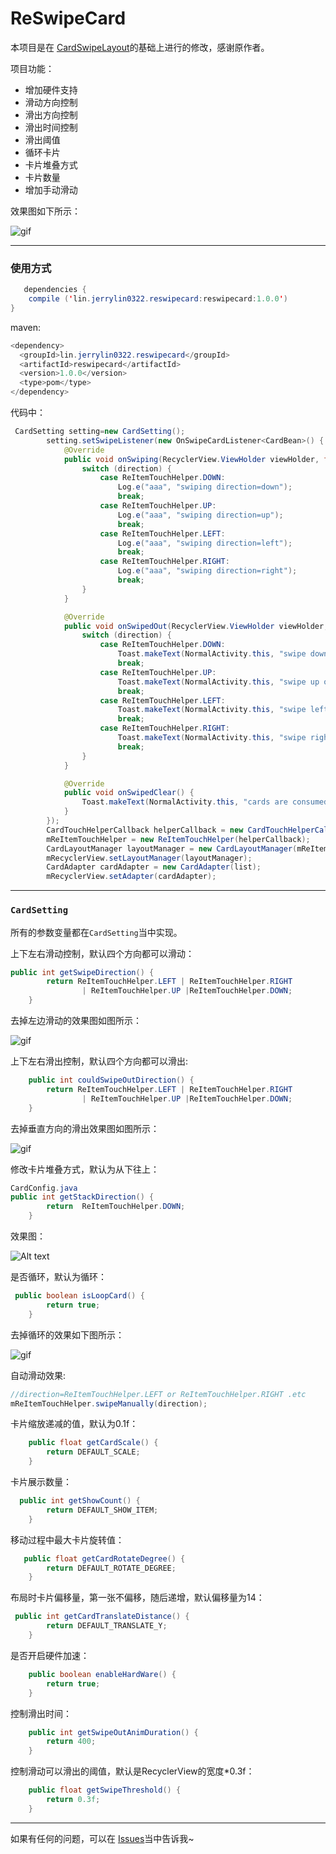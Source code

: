 # ReSwipeCard

本项目是在 [CardSwipeLayout](https://github.com/yuqirong/CardSwipeLayout)的基础上进行的修改，感谢原作者。

项目功能：

- 增加硬件支持
- 滑动方向控制
- 滑出方向控制
- 滑出时间控制
- 滑出阈值
- 循环卡片
- 卡片堆叠方式
- 卡片数量
- 增加手动滑动

效果图如下所示：

![gif](https://github.com/JerryChan123/ReSwipeCard/blob/dev/pic/gif/normal.gif)

-----

### 使用方式

```java
   dependencies {
    compile ('lin.jerrylin0322.reswipecard:reswipecard:1.0.0')
}
```

maven:

```java
<dependency>
  <groupId>lin.jerrylin0322.reswipecard</groupId>
  <artifactId>reswipecard</artifactId>
  <version>1.0.0</version>
  <type>pom</type>
</dependency>
```

代码中：

```java
 CardSetting setting=new CardSetting();
        setting.setSwipeListener(new OnSwipeCardListener<CardBean>() {
            @Override
            public void onSwiping(RecyclerView.ViewHolder viewHolder, float dx, float dy, int direction) {
                switch (direction) {
                    case ReItemTouchHelper.DOWN:
                        Log.e("aaa", "swiping direction=down");
                        break;
                    case ReItemTouchHelper.UP:
                        Log.e("aaa", "swiping direction=up");
                        break;
                    case ReItemTouchHelper.LEFT:
                        Log.e("aaa", "swiping direction=left");
                        break;
                    case ReItemTouchHelper.RIGHT:
                        Log.e("aaa", "swiping direction=right");
                        break;
                }
            }

            @Override
            public void onSwipedOut(RecyclerView.ViewHolder viewHolder, CardBean o, int direction) {
                switch (direction) {
                    case ReItemTouchHelper.DOWN:
                        Toast.makeText(NormalActivity.this, "swipe down out", Toast.LENGTH_SHORT).show();
                        break;
                    case ReItemTouchHelper.UP:
                        Toast.makeText(NormalActivity.this, "swipe up out ", Toast.LENGTH_SHORT).show();
                        break;
                    case ReItemTouchHelper.LEFT:
                        Toast.makeText(NormalActivity.this, "swipe left out", Toast.LENGTH_SHORT).show();
                        break;
                    case ReItemTouchHelper.RIGHT:
                        Toast.makeText(NormalActivity.this, "swipe right out", Toast.LENGTH_SHORT).show();
                        break;
                }
            }

            @Override
            public void onSwipedClear() {
                Toast.makeText(NormalActivity.this, "cards are consumed", Toast.LENGTH_SHORT).show();
            }
        });
        CardTouchHelperCallback helperCallback = new CardTouchHelperCallback(mRecyclerView, list,setting);
        mReItemTouchHelper = new ReItemTouchHelper(helperCallback);
        CardLayoutManager layoutManager = new CardLayoutManager(mReItemTouchHelper, setting);
        mRecyclerView.setLayoutManager(layoutManager);
        CardAdapter cardAdapter = new CardAdapter(list);
 		mRecyclerView.setAdapter(cardAdapter);
```

----

### `CardSetting`

所有的参数变量都在`CardSetting`当中实现。

上下左右滑动控制，默认四个方向都可以滑动：

```java
public int getSwipeDirection() {
        return ReItemTouchHelper.LEFT | ReItemTouchHelper.RIGHT
                | ReItemTouchHelper.UP |ReItemTouchHelper.DOWN;
    }
```

去掉左边滑动的效果图如图所示：

![gif](https://github.com/JerryChan123/ReSwipeCard/blob/dev/pic/gif/no_left_swipe.gif)

上下左右滑出控制，默认四个方向都可以滑出:

```java
    public int couldSwipeOutDirection() {
        return ReItemTouchHelper.LEFT | ReItemTouchHelper.RIGHT
                | ReItemTouchHelper.UP |ReItemTouchHelper.DOWN;
    }
```

去掉垂直方向的滑出效果图如图所示：

![gif](https://github.com/JerryChan123/ReSwipeCard/blob/dev/pic/gif/no_swipe_out_vertical.gif)



修改卡片堆叠方式，默认为从下往上：

```java
CardConfig.java
public int getStackDirection() {
        return  ReItemTouchHelper.DOWN;
    }
```

效果图：

![Alt text](https://github.com/JerryChan123/ReSwipeCard/blob/dev/pic/img/card_stack.jpg)

是否循环，默认为循环：

```java
 public boolean isLoopCard() {
        return true;
    }
```

去掉循环的效果如下图所示：

![gif](https://github.com/JerryChan123/ReSwipeCard/blob/dev/pic/gif/no_loop.gif)

自动滑动效果:

```java
//direction=ReItemTouchHelper.LEFT or ReItemTouchHelper.RIGHT .etc
mReItemTouchHelper.swipeManually(direction);
```

卡片缩放递减的值，默认为0.1f：

```java
    public float getCardScale() {
        return DEFAULT_SCALE;
    }
```

卡片展示数量：

```java
  public int getShowCount() {
        return DEFAULT_SHOW_ITEM;
    }
```

移动过程中最大卡片旋转值：

```java
   public float getCardRotateDegree() {
        return DEFAULT_ROTATE_DEGREE;
    }
```

布局时卡片偏移量，第一张不偏移，随后递增，默认偏移量为14：

```java
 public int getCardTranslateDistance() {
        return DEFAULT_TRANSLATE_Y;
    }
```

是否开启硬件加速：

```java
    public boolean enableHardWare() {
        return true;
    }
```

控制滑出时间：

```java
    public int getSwipeOutAnimDuration() {
        return 400;
    }
```

控制滑动可以滑出的阈值，默认是RecyclerView的宽度*0.3f：

```java
    public float getSwipeThreshold() {
        return 0.3f;
    }
```

----

如果有任何的问题，可以在 [Issues](https://github.com/JerryChan123/ReSwipeCard/issues)当中告诉我~